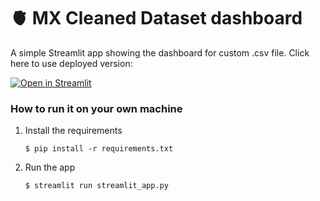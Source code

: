 # :anatomical_heart: MX Cleaned Dataset dashboard

A simple Streamlit app showing the dashboard for custom .csv file.
Click here to use deployed version:

[![Open in Streamlit](https://static.streamlit.io/badges/streamlit_badge_black_white.svg)](https://stopshock-mx-data-dashboard.streamlit.app/)

### How to run it on your own machine

1. Install the requirements

   ```
   $ pip install -r requirements.txt
   ```

2. Run the app

   ```
   $ streamlit run streamlit_app.py
   ```
